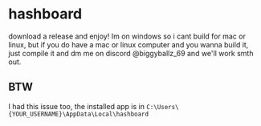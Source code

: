 # hashboard

download a release and enjoy! Im on windows so i cant build for mac or linux, but if you do have a mac or linux computer and you wanna build it, just compile it and dm me on discord @biggyballz_69 and we'll work smth out.

## BTW
I had this issue too, the installed app is in `C:\Users\{YOUR_USERNAME}\AppData\Local\hashboard`